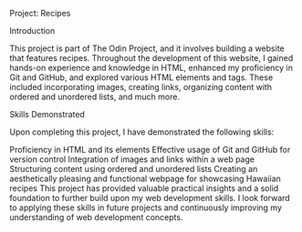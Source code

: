 Project: Recipes

Introduction

This project is part of The Odin Project, and it involves building a website that features recipes. Throughout the development of this website, I gained hands-on experience and knowledge in HTML, enhanced my proficiency in Git and GitHub, and explored various HTML elements and tags. These included incorporating images, creating links, organizing content with ordered and unordered lists, and much more.

Skills Demonstrated

Upon completing this project, I have demonstrated the following skills:

Proficiency in HTML and its elements
Effective usage of Git and GitHub for version control
Integration of images and links within a web page
Structuring content using ordered and unordered lists
Creating an aesthetically pleasing and functional webpage for showcasing Hawaiian recipes
This project has provided valuable practical insights and a solid foundation to further build upon my web development skills. I look forward to applying these skills in future projects and continuously improving my understanding of web development concepts.